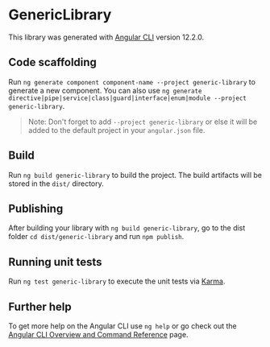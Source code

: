 # GenericLibrary

This library was generated with [Angular CLI](https://github.com/angular/angular-cli) version 12.2.0.

## Code scaffolding

Run `ng generate component component-name --project generic-library` to generate a new component. You can also use `ng generate directive|pipe|service|class|guard|interface|enum|module --project generic-library`.
> Note: Don't forget to add `--project generic-library` or else it will be added to the default project in your `angular.json` file. 

## Build

Run `ng build generic-library` to build the project. The build artifacts will be stored in the `dist/` directory.

## Publishing

After building your library with `ng build generic-library`, go to the dist folder `cd dist/generic-library` and run `npm publish`.

## Running unit tests

Run `ng test generic-library` to execute the unit tests via [Karma](https://karma-runner.github.io).

## Further help

To get more help on the Angular CLI use `ng help` or go check out the [Angular CLI Overview and Command Reference](https://angular.io/cli) page.
